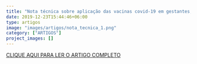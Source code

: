 ```yaml
---
title: "Nota técnica sobre aplicação das vacinas covid-19 em gestantes, puérperas e lactantes"
date: 2019-12-23T15:44:46+06:00
type: artigos
image: "images/artigos/nota_tecnica_1.png"
category: ["ARTIGOS"]
project_images: []
---
```


[CLIQUE AQUI PARA LER O ARTIGO COMPLETO](/artigospdf/nota_tecnica_1.pdf)
